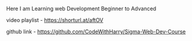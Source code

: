 
Here I am Learning web Development Beginner to Advanced </br>

video playlist - https://shorturl.at/aftOV  </br>

github link - https://github.com/CodeWithHarry/Sigma-Web-Dev-Course 

